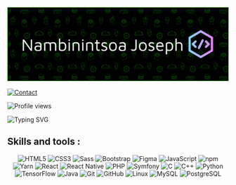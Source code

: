 <img src="header-image.png" alt="header image for nambinintsoajoseph github profile">

[![Contact](https://img.shields.io/badge/%F0%9F%93%A7_Email-raznambinintsoa3@gmail.com-important)](mailto:raznambinintsoa3@gmail.com)

![Profile views](https://komarev.com/ghpvc/?username=nambinintsoaJoseph)

![Typing SVG](https://readme-typing-svg.herokuapp.com?font=Space+Mono&weight=600&pause=800&color=A78BFA&width=400&lines=while(!succeed)+%7B+tryAgain()+%7D;Code+|+Improve+|+Innovate)


<h2 align="left">Skills and tools :</h2>
<p align="center">
	<img src="https://img.shields.io/badge/HTML5-orange?style=for-the-badge&logo=html5&logoColor=white" alt="HTML5"/>
	<img src="https://img.shields.io/badge/CSS3-03A9F4?style=for-the-badge&logo=html5&logoColor=white" alt="CSS3">
	<img src="https://img.shields.io/badge/Sass-C03?style=for-the-badge&logo=sass&logoColor=white" alt="Sass"/>
	<img src="https://img.shields.io/badge/Bootstrap-563d7c?style=for-the-badge&logo=bootstrap&logoColor=white" alt="Bootstrap"/>
	<img src="https://img.shields.io/badge/Figma-f24e1e?style=for-the-badge&logo=figma&logoColor=white" alt="Figma"/>
	<img src="https://img.shields.io/badge/JavaScript-yellow?style=for-the-badge&logo=javascript&logoColor=white" alt="JavaScript"/>
	<img src="https://img.shields.io/badge/NPM-black?style=for-the-badge&logo=npm&logoColor=white" alt="npm"/>
	<img src="https://img.shields.io/badge/Yarn-2C8EBB?style=for-the-badge&logo=yarn&logoColor=white" alt="Yarn"/>
	<img src="https://img.shields.io/badge/React-7cc5d9?style=for-the-badge&logo=react&logoColor=black" alt="React"/>
	<img src="https://img.shields.io/badge/React_Native-61DAFB?style=for-the-badge&logo=react&logoColor=black" alt="React Native"/>
	<img src="https://img.shields.io/badge/PHP-7f00ff?style=for-the-badge&logo=php&logoColor=white" alt="PHP"/>
	<img src="https://img.shields.io/badge/Symfony-black?style=for-the-badge&logo=symfony&logoColor=white" alt="Symfony"/>
	<img src="https://img.shields.io/badge/C-03c?style=for-the-badge&logo=c&logoColor=white" alt="C"/>
	<img src="https://img.shields.io/badge/C++-660066?style=for-the-badge&logo=c%2B%2B&logoColor=white" alt="C++"/>	
	<img src="https://img.shields.io/badge/Python-3776AB?style=for-the-badge&logo=python&logoColor=white" alt="Python"/>
	<img src="https://img.shields.io/badge/TensorFlow-FF6F00?style=for-the-badge&logo=tensorflow&logoColor=white" alt="TensorFlow"/>
	<img src="https://img.shields.io/badge/Java-007396?style=for-the-badge&logo=openjdk&logoColor=white" alt="Java"/>
	<img src="https://img.shields.io/badge/Git-F05032?style=for-the-badge&logo=git&logoColor=white" alt="Git"/>
	<img src="https://img.shields.io/badge/GitHub-181717?style=for-the-badge&logo=github&logoColor=white" alt="GitHub"/>
	<img src="https://img.shields.io/badge/Linux-FCC624?style=for-the-badge&logo=linux&logoColor=black" alt="Linux"/>
	<img src="https://img.shields.io/badge/Mysql-005C84?style=for-the-badge&logo=mysql&logoColor=white" alt="MySQL"/>
	<img src="https://img.shields.io/badge/PostgreSQL-336791?style=for-the-badge&logo=postgresql&logoColor=white" alt="PostgreSQL"/>
</p>

